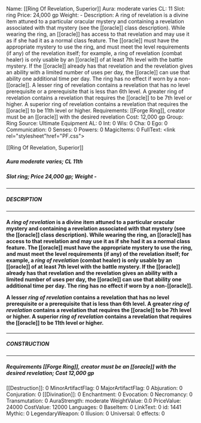 Name: [[Ring Of Revelation, Superior]]
Aura: moderate varies
CL: 11
Slot: ring
Price: 24,000 gp
Weight: -
Description: A ring of revelation is a divine item attuned to a particular oracular mystery and containing a revelation associated with that mystery (see the [[oracle]] class description). While wearing the ring, an [[oracle]] has access to that revelation and may use it as if she had it as a normal class feature. The [[oracle]] must have the appropriate mystery to use the ring, and must meet the level requirements (if any) of the revelation itself; for example, a ring of revelation (combat healer) is only usable by an [[oracle]] of at least 7th level with the battle mystery. If the [[oracle]] already has that revelation and the revelation gives an ability with a limited number of uses per day, the [[oracle]] can use that ability one additional time per day. The ring has no effect if worn by a non-[[oracle]]. A lesser ring of revelation contains a revelation that has no level prerequisite or a prerequisite that is less than 6th level. A greater ring of revelation contains a revelation that requires the [[oracle]] to be 7th level or higher. A superior ring of revelation contains a revelation that requires the [[oracle]] to be 11th level or higher.
Requirements: [[Forge Ring]], creator must be an [[oracle]] with the desired revelation
Cost: 12,000 gp
Group: Ring
Source: Ultimate Equipment
AL: 0
Int: 0
Wis: 0
Cha: 0
Ego: 0
Communication: 0
Senses: 0
Powers: 0
MagicItems: 0
FullText: <link rel="stylesheet"href="PF.css"><div class="heading"><p class="alignleft">[[Ring Of Revelation, Superior]]</p><div style="clear: both;"></div></div><div><h5><b>Aura </b>moderate varies; <b>CL </b>11th</h5><h5><b>Slot </b>ring; <b>Price </b>24,000 gp; <b>Weight </b>-</h5></div><hr/><div><h5><b>DESCRIPTION</b></h5></div><hr/><div><h4><p>A <i>ring of revelation</i> is a divine item attuned to a particular oracular mystery and containing a revelation associated with that mystery (see the [[oracle]] class description). While wearing the ring, an [[oracle]] has access to that revelation and may use it as if she had it as a normal class feature. The [[oracle]] must have the appropriate mystery to use the ring, and must meet the level requirements (if any) of the revelation itself; for example, a <i>ring of revelation</i> (combat healer) is only usable by an [[oracle]] of at least 7th level with the battle mystery. If the [[oracle]] already has that revelation and the revelation gives an ability with a limited number of uses per day, the [[oracle]] can use that ability one additional time per day. The ring has no effect if worn by a non-[[oracle]]. </p><p>A lesser <i>ring of revelation</i> contains a revelation that has no level prerequisite or a prerequisite that is less than 6th level. A greater <i>ring of revelation</i> contains a revelation that requires the [[oracle]] to be 7th level or higher. A superior <i>ring of revelation</i> contains a revelation that requires the [[oracle]] to be 11th level or higher.</p></h4></div><hr/><div><h5><b>CONSTRUCTION</b></h5></div><hr/><div><h5><b>Requirements </b>[[Forge Ring]], creator must be an [[oracle]] with the desired revelation; <b>Cost </b>12,000 gp</h5></div>
[[Destruction]]: 0
MinorArtifactFlag: 0
MajorArtifactFlag: 0
Abjuration: 0
Conjuration: 0
[[Divination]]: 0
Enchantment: 0
Evocation: 0
Necromancy: 0
Transmutation: 0
AuraStrength: moderate
WeightValue: 0.0
PriceValue: 24000
CostValue: 12000
Languages: 0
BaseItem: 0
LinkText: 0
id: 1441
Mythic: 0
LegendaryWeapon: 0
Illusion: 0
Universal: 0
effects: 0
